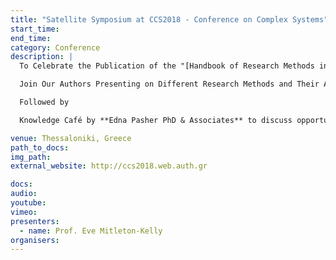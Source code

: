 ```yaml
---
title: "Satellite Symposium at CCS2018 - Conference on Complex Systems"
start_time: 
end_time: 
category: Conference
description: |
  To Celebrate the Publication of the "[Handbook of Research Methods in Complexity Science - Theory and Applications](https://www.e-elgar.com/shop/handbook-of-research-methods-in-complexity-science)" edited by Eve Mitleton-Kelly, Alexandros Paraskevas, and Christopher Day.

  Join Our Authors Presenting on Different Research Methods and Their Application

  Followed by

  Knowledge Café by **Edna Pasher PhD & Associates** to discuss opportunities for joint R&D projects to address the challenges of *The Hospital of The Future*.

venue: Thessaloniki, Greece
path_to_docs:
img_path:
external_website: http://ccs2018.web.auth.gr

docs: 
audio: 
youtube: 
vimeo: 
presenters: 
  - name: Prof. Eve Mitleton-Kelly
organisers: 
---
```


